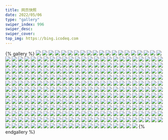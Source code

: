 ```yaml
---
title: 网页快照
date: 2022/05/06 
type: "gallery" 
swiper_index: 996
swiper_desc: 
swiper_cover: 
top_img: https://bing.icodeq.com 
---
```


{% gallery %}
![](https://alist.learnonly.xyz/d/!网页快照/vercel.pighog.repl.co/2023-07-25_21-51-02.png)
![](https://alist.learnonly.xyz/d/!网页快照/vercel.pighog.repl.co/2023-07-24_09-51-09.png)
![](https://alist.learnonly.xyz/d/!网页快照/vercel.pighog.repl.co/2023-07-24_02-03-19.png)
![](https://alist.learnonly.xyz/d/!网页快照/vercel.pighog.repl.co/2023-07-25_02-12-46.png)
![](https://alist.learnonly.xyz/d/!网页快照/vercel.pighog.repl.co/2023-07-24_15-56-41.png)
![](https://alist.learnonly.xyz/d/!网页快照/vercel.pighog.repl.co/2023-07-24_21-56-39.png)
![](https://alist.learnonly.xyz/d/!网页快照/vercel.pighog.repl.co/2023-07-26_03-50-59.png)
![](https://alist.learnonly.xyz/d/!网页快照/vercel.pighog.repl.co/2023-07-24_09-56-35.png)
![](https://alist.learnonly.xyz/d/!网页快照/vercel.pighog.repl.co/2023-07-24_18-51-00.png)
![](https://alist.learnonly.xyz/d/!网页快照/vercel.pighog.repl.co/2023-07-24_06-56-20.png)
![](https://alist.learnonly.xyz/d/!网页快照/vercel.pighog.repl.co/2023-07-24_03-56-17.png)
![](https://alist.learnonly.xyz/d/!网页快照/vercel.pighog.repl.co/2023-07-25_15-56-28.png)
![](https://alist.learnonly.xyz/d/!网页快照/vercel.pighog.repl.co/2023-07-25_21-56-46.png)
![](https://alist.learnonly.xyz/d/!网页快照/vercel.pighog.repl.co/2023-07-26_02-03-31.png)
![](https://alist.learnonly.xyz/d/!网页快照/vercel.pighog.repl.co/2023-07-24_13-05-40.png)
![](https://alist.learnonly.xyz/d/!网页快照/vercel.pighog.repl.co/2023-07-25_18-56-34.png)
![](https://alist.learnonly.xyz/d/!网页快照/vercel.pighog.repl.co/2023-07-24_15-51-11.png)
![](https://alist.learnonly.xyz/d/!网页快照/vercel.pighog.repl.co/2023-07-24_06-51-07.png)
![](https://alist.learnonly.xyz/d/!网页快照/vercel.pighog.repl.co/2023-07-24_03-51-06.png)
![](https://alist.learnonly.xyz/d/!网页快照/vercel.pighog.repl.co/2023-07-25_13-08-58.png)
![](https://alist.learnonly.xyz/d/!网页快照/vercel.pighog.repl.co/2023-07-25_06-56-19.png)
![](https://alist.learnonly.xyz/d/!网页快照/vercel.pighog.repl.co/2023-07-25_09-56-30.png)
![](https://alist.learnonly.xyz/d/!网页快照/vercel.pighog.repl.co/2023-07-25_15-51-33.png)
![](https://alist.learnonly.xyz/d/!网页快照/vercel.pighog.repl.co/2023-07-25_03-56-24.png)
![](https://alist.learnonly.xyz/d/!网页快照/vercel.pighog.repl.co/2023-07-24_18-56-36.png)
![](https://alist.learnonly.xyz/d/!网页快照/time.piged.repl.co/2023-07-24_21-57-07.png)
![](https://alist.learnonly.xyz/d/!网页快照/time.piged.repl.co/2023-07-24_09-57-05.png)
![](https://alist.learnonly.xyz/d/!网页快照/time.piged.repl.co/2023-07-24_06-57-26.png)
![](https://alist.learnonly.xyz/d/!网页快照/time.piged.repl.co/2023-07-24_18-57-05.png)
![](https://alist.learnonly.xyz/d/!网页快照/time.piged.repl.co/2023-07-24_03-56-46.png)
![](https://alist.learnonly.xyz/d/!网页快照/time.piged.repl.co/2023-07-25_21-57-15.png)
![](https://alist.learnonly.xyz/d/!网页快照/time.piged.repl.co/2023-07-25_02-13-34.png)
![](https://alist.learnonly.xyz/d/!网页快照/time.piged.repl.co/2023-07-25_06-56-48.png)
![](https://alist.learnonly.xyz/d/!网页快照/time.piged.repl.co/2023-07-25_18-57-04.png)
![](https://alist.learnonly.xyz/d/!网页快照/time.piged.repl.co/2023-07-25_15-56-56.png)
![](https://alist.learnonly.xyz/d/!网页快照/time.piged.repl.co/2023-07-25_09-57-11.png)
![](https://alist.learnonly.xyz/d/!网页快照/time.piged.repl.co/2023-07-24_02-03-48.png)
![](https://alist.learnonly.xyz/d/!网页快照/time.piged.repl.co/2023-07-25_13-09-47.png)
![](https://alist.learnonly.xyz/d/!网页快照/time.piged.repl.co/2023-07-24_15-57-39.png)
![](https://alist.learnonly.xyz/d/!网页快照/time.piged.repl.co/2023-07-24_13-06-29.png)
![](https://alist.learnonly.xyz/d/!网页快照/time.piged.repl.co/2023-07-26_02-04-19.png)
![](https://alist.learnonly.xyz/d/!网页快照/time.piged.repl.co/2023-07-25_03-57-06.png)
![](https://alist.learnonly.xyz/d/!网页快照/todo.learnonly.repl.co/2023-07-26_03-51-20.png)
![](https://alist.learnonly.xyz/d/!网页快照/todo.learnonly.repl.co/2023-07-24_06-51-28.png)
![](https://alist.learnonly.xyz/d/!网页快照/todo.learnonly.repl.co/2023-07-24_09-51-31.png)
![](https://alist.learnonly.xyz/d/!网页快照/todo.learnonly.repl.co/2023-07-24_03-51-27.png)
![](https://alist.learnonly.xyz/d/!网页快照/todo.learnonly.repl.co/2023-07-24_15-51-32.png)
![](https://alist.learnonly.xyz/d/!网页快照/todo.learnonly.repl.co/2023-07-24_18-51-20.png)
![](https://alist.learnonly.xyz/d/!网页快照/todo.learnonly.repl.co/2023-07-25_21-51-22.png)
![](https://alist.learnonly.xyz/d/!网页快照/todo.learnonly.repl.co/2023-07-25_15-51-55.png)
![](https://alist.learnonly.xyz/d/!网页快照/pighog.vercel.app/2023-07-24_15-50-56.png)
![](https://alist.learnonly.xyz/d/!网页快照/pighog.vercel.app/2023-07-24_21-56-24.png)
![](https://alist.learnonly.xyz/d/!网页快照/pighog.vercel.app/2023-07-25_15-56-14.png)
![](https://alist.learnonly.xyz/d/!网页快照/pighog.vercel.app/2023-07-24_15-56-27.png)
![](https://alist.learnonly.xyz/d/!网页快照/pighog.vercel.app/2023-07-25_09-56-16.png)
![](https://alist.learnonly.xyz/d/!网页快照/pighog.vercel.app/2023-07-25_13-08-44.png)
![](https://alist.learnonly.xyz/d/!网页快照/pighog.vercel.app/2023-07-26_03-50-46.png)
![](https://alist.learnonly.xyz/d/!网页快照/pighog.vercel.app/2023-07-25_15-51-19.png)
![](https://alist.learnonly.xyz/d/!网页快照/pighog.vercel.app/2023-07-24_03-50-52.png)
![](https://alist.learnonly.xyz/d/!网页快照/pighog.vercel.app/2023-07-25_21-50-48.png)
![](https://alist.learnonly.xyz/d/!网页快照/pighog.vercel.app/2023-07-25_21-56-32.png)
![](https://alist.learnonly.xyz/d/!网页快照/pighog.vercel.app/2023-07-24_02-03-05.png)
![](https://alist.learnonly.xyz/d/!网页快照/pighog.vercel.app/2023-07-24_13-05-26.png)
![](https://alist.learnonly.xyz/d/!网页快照/pighog.vercel.app/2023-07-25_03-56-10.png)
![](https://alist.learnonly.xyz/d/!网页快照/pighog.vercel.app/2023-07-24_18-56-22.png)
![](https://alist.learnonly.xyz/d/!网页快照/pighog.vercel.app/2023-07-24_03-56-03.png)
![](https://alist.learnonly.xyz/d/!网页快照/pighog.vercel.app/2023-07-25_02-12-32.png)
![](https://alist.learnonly.xyz/d/!网页快照/pighog.vercel.app/2023-07-24_18-50-46.png)
![](https://alist.learnonly.xyz/d/!网页快照/pighog.vercel.app/2023-07-25_18-56-19.png)
![](https://alist.learnonly.xyz/d/!网页快照/pighog.vercel.app/2023-07-24_06-56-06.png)
![](https://alist.learnonly.xyz/d/!网页快照/pighog.vercel.app/2023-07-25_06-56-06.png)
![](https://alist.learnonly.xyz/d/!网页快照/pighog.vercel.app/2023-07-24_09-50-55.png)
![](https://alist.learnonly.xyz/d/!网页快照/pighog.vercel.app/2023-07-24_09-56-21.png)
![](https://alist.learnonly.xyz/d/!网页快照/pighog.vercel.app/2023-07-24_06-50-53.png)
![](https://alist.learnonly.xyz/d/!网页快照/pighog.vercel.app/2023-07-26_02-03-17.png)
![](https://alist.learnonly.xyz/d/!网页快照/northflank.learnonly.repl.co/2023-07-24_09-51-54.png)
![](https://alist.learnonly.xyz/d/!网页快照/northflank.learnonly.repl.co/2023-07-26_03-51-42.png)
![](https://alist.learnonly.xyz/d/!网页快照/northflank.learnonly.repl.co/2023-07-25_15-52-19.png)
![](https://alist.learnonly.xyz/d/!网页快照/northflank.learnonly.repl.co/2023-07-24_15-51-55.png)
![](https://alist.learnonly.xyz/d/!网页快照/northflank.learnonly.repl.co/2023-07-24_18-52-02.png)
![](https://alist.learnonly.xyz/d/!网页快照/northflank.learnonly.repl.co/2023-07-25_21-52-04.png)
![](https://alist.learnonly.xyz/d/!网页快照/northflank.learnonly.repl.co/2023-07-24_06-51-49.png)
![](https://alist.learnonly.xyz/d/!网页快照/northflank.learnonly.repl.co/2023-07-24_03-51-55.png)
![](https://alist.learnonly.xyz/d/!网页快照/whatnginx.learnonly.repl.co/2023-07-25_13-09-04.png)
![](https://alist.learnonly.xyz/d/!网页快照/whatnginx.learnonly.repl.co/2023-07-24_06-56-27.png)
![](https://alist.learnonly.xyz/d/!网页快照/whatnginx.learnonly.repl.co/2023-07-25_18-56-41.png)
![](https://alist.learnonly.xyz/d/!网页快照/whatnginx.learnonly.repl.co/2023-07-25_09-56-36.png)
![](https://alist.learnonly.xyz/d/!网页快照/whatnginx.learnonly.repl.co/2023-07-25_06-56-26.png)
![](https://alist.learnonly.xyz/d/!网页快照/whatnginx.learnonly.repl.co/2023-07-24_21-56-45.png)
![](https://alist.learnonly.xyz/d/!网页快照/whatnginx.learnonly.repl.co/2023-07-25_03-56-30.png)
![](https://alist.learnonly.xyz/d/!网页快照/whatnginx.learnonly.repl.co/2023-07-24_15-56-47.png)
![](https://alist.learnonly.xyz/d/!网页快照/whatnginx.learnonly.repl.co/2023-07-24_02-03-25.png)
![](https://alist.learnonly.xyz/d/!网页快照/whatnginx.learnonly.repl.co/2023-07-24_13-05-46.png)
![](https://alist.learnonly.xyz/d/!网页快照/whatnginx.learnonly.repl.co/2023-07-25_02-12-53.png)
![](https://alist.learnonly.xyz/d/!网页快照/whatnginx.learnonly.repl.co/2023-07-24_18-56-43.png)
![](https://alist.learnonly.xyz/d/!网页快照/whatnginx.learnonly.repl.co/2023-07-24_03-56-23.png)
![](https://alist.learnonly.xyz/d/!网页快照/whatnginx.learnonly.repl.co/2023-07-25_15-56-35.png)
![](https://alist.learnonly.xyz/d/!网页快照/whatnginx.learnonly.repl.co/2023-07-25_21-56-53.png)
![](https://alist.learnonly.xyz/d/!网页快照/whatnginx.learnonly.repl.co/2023-07-24_09-56-42.png)
![](https://alist.learnonly.xyz/d/!网页快照/whatnginx.learnonly.repl.co/2023-07-26_02-03-38.png)
![](https://alist.learnonly.xyz/d/!网页快照/luckpigeon.repl.co/2023-07-24_15-52-05.png)
![](https://alist.learnonly.xyz/d/!网页快照/luckpigeon.repl.co/2023-07-24_18-52-13.png)
![](https://alist.learnonly.xyz/d/!网页快照/luckpigeon.repl.co/2023-07-24_06-51-59.png)
![](https://alist.learnonly.xyz/d/!网页快照/luckpigeon.repl.co/2023-07-24_03-52-04.png)
![](https://alist.learnonly.xyz/d/!网页快照/luckpigeon.repl.co/2023-07-25_15-52-26.png)
![](https://alist.learnonly.xyz/d/!网页快照/luckpigeon.repl.co/2023-07-25_21-52-16.png)
![](https://alist.learnonly.xyz/d/!网页快照/luckpigeon.repl.co/2023-07-26_03-51-53.png)
![](https://alist.learnonly.xyz/d/!网页快照/luckpigeon.repl.co/2023-07-24_09-52-05.png)
![](https://alist.learnonly.xyz/d/!网页快照/blog.learnonly.xyz/2023-07-24_15-56-18.png)
![](https://alist.learnonly.xyz/d/!网页快照/blog.learnonly.xyz/2023-07-24_09-50-46.png)
![](https://alist.learnonly.xyz/d/!网页快照/blog.learnonly.xyz/2023-07-24_13-05-16.png)
![](https://alist.learnonly.xyz/d/!网页快照/blog.learnonly.xyz/2023-07-24_18-56-12.png)
![](https://alist.learnonly.xyz/d/!网页快照/blog.learnonly.xyz/2023-07-25_13-08-36.png)
![](https://alist.learnonly.xyz/d/!网页快照/blog.learnonly.xyz/2023-07-25_06-55-57.png)
![](https://alist.learnonly.xyz/d/!网页快照/blog.learnonly.xyz/2023-07-25_15-51-10.png)
![](https://alist.learnonly.xyz/d/!网页快照/blog.learnonly.xyz/2023-07-25_15-56-05.png)
![](https://alist.learnonly.xyz/d/!网页快照/blog.learnonly.xyz/2023-07-25_21-56-23.png)
![](https://alist.learnonly.xyz/d/!网页快照/blog.learnonly.xyz/2023-07-24_03-55-54.png)
![](https://alist.learnonly.xyz/d/!网页快照/blog.learnonly.xyz/2023-07-25_21-50-40.png)
![](https://alist.learnonly.xyz/d/!网页快照/blog.learnonly.xyz/2023-07-25_09-56-06.png)
![](https://alist.learnonly.xyz/d/!网页快照/blog.learnonly.xyz/2023-07-24_21-56-15.png)
![](https://alist.learnonly.xyz/d/!网页快照/blog.learnonly.xyz/2023-07-24_15-50-48.png)
![](https://alist.learnonly.xyz/d/!网页快照/blog.learnonly.xyz/2023-07-24_03-50-43.png)
![](https://alist.learnonly.xyz/d/!网页快照/blog.learnonly.xyz/2023-07-24_06-55-57.png)
![](https://alist.learnonly.xyz/d/!网页快照/blog.learnonly.xyz/2023-07-25_18-56-10.png)
![](https://alist.learnonly.xyz/d/!网页快照/blog.learnonly.xyz/2023-07-26_03-50-37.png)
![](https://alist.learnonly.xyz/d/!网页快照/blog.learnonly.xyz/2023-07-25_02-12-23.png)
![](https://alist.learnonly.xyz/d/!网页快照/blog.learnonly.xyz/2023-07-25_03-56-00.png)
![](https://alist.learnonly.xyz/d/!网页快照/blog.learnonly.xyz/2023-07-24_06-50-44.png)
![](https://alist.learnonly.xyz/d/!网页快照/blog.learnonly.xyz/2023-07-24_18-50-37.png)
![](https://alist.learnonly.xyz/d/!网页快照/blog.learnonly.xyz/2023-07-24_02-02-56.png)
![](https://alist.learnonly.xyz/d/!网页快照/blog.learnonly.xyz/2023-07-26_02-03-08.png)
![](https://alist.learnonly.xyz/d/!网页快照/blog.learnonly.xyz/2023-07-24_09-56-12.png)
![](https://alist.learnonly.xyz/d/!网页快照/alist.learnonly.xyz/2023-07-25_21-50-20.png)
![](https://alist.learnonly.xyz/d/!网页快照/alist.learnonly.xyz/2023-07-24_15-50-27.png)
![](https://alist.learnonly.xyz/d/!网页快照/alist.learnonly.xyz/2023-07-24_03-55-34.png)
![](https://alist.learnonly.xyz/d/!网页快照/alist.learnonly.xyz/2023-07-24_03-50-23.png)
![](https://alist.learnonly.xyz/d/!网页快照/alist.learnonly.xyz/2023-07-24_15-55-54.png)
![](https://alist.learnonly.xyz/d/!网页快照/alist.learnonly.xyz/2023-07-25_15-50-48.png)
![](https://alist.learnonly.xyz/d/!网页快照/alist.learnonly.xyz/2023-07-24_09-55-52.png)
![](https://alist.learnonly.xyz/d/!网页快照/alist.learnonly.xyz/2023-07-25_21-56-03.png)
![](https://alist.learnonly.xyz/d/!网页快照/alist.learnonly.xyz/2023-07-25_13-08-11.png)
![](https://alist.learnonly.xyz/d/!网页快照/alist.learnonly.xyz/2023-07-24_18-50-17.png)
![](https://alist.learnonly.xyz/d/!网页快照/alist.learnonly.xyz/2023-07-25_09-55-46.png)
![](https://alist.learnonly.xyz/d/!网页快照/alist.learnonly.xyz/2023-07-25_18-55-50.png)
![](https://alist.learnonly.xyz/d/!网页快照/alist.learnonly.xyz/2023-07-25_02-12-02.png)
![](https://alist.learnonly.xyz/d/!网页快照/alist.learnonly.xyz/2023-07-24_06-50-23.png)
![](https://alist.learnonly.xyz/d/!网页快照/alist.learnonly.xyz/2023-07-24_21-55-54.png)
![](https://alist.learnonly.xyz/d/!网页快照/alist.learnonly.xyz/2023-07-24_13-04-48.png)
![](https://alist.learnonly.xyz/d/!网页快照/alist.learnonly.xyz/2023-07-24_06-55-36.png)
![](https://alist.learnonly.xyz/d/!网页快照/alist.learnonly.xyz/2023-07-26_02-02-46.png)
![](https://alist.learnonly.xyz/d/!网页快照/alist.learnonly.xyz/2023-07-24_02-02-09.png)
![](https://alist.learnonly.xyz/d/!网页快照/alist.learnonly.xyz/2023-07-24_09-50-24.png)
![](https://alist.learnonly.xyz/d/!网页快照/alist.learnonly.xyz/2023-07-26_03-50-15.png)
![](https://alist.learnonly.xyz/d/!网页快照/alist.learnonly.xyz/2023-07-25_06-55-37.png)
![](https://alist.learnonly.xyz/d/!网页快照/alist.learnonly.xyz/2023-07-25_15-55-43.png)
![](https://alist.learnonly.xyz/d/!网页快照/alist.learnonly.xyz/2023-07-25_03-55-38.png)
![](https://alist.learnonly.xyz/d/!网页快照/alist.learnonly.xyz/2023-07-24_18-55-53.png)
![](https://alist.learnonly.xyz/d/!网页快照/uptime.learnonly.repl.co/2023-07-25_06-56-40.png)
![](https://alist.learnonly.xyz/d/!网页快照/uptime.learnonly.repl.co/2023-07-24_09-56-57.png)
![](https://alist.learnonly.xyz/d/!网页快照/uptime.learnonly.repl.co/2023-07-24_18-56-57.png)
![](https://alist.learnonly.xyz/d/!网页快照/uptime.learnonly.repl.co/2023-07-25_18-56-56.png)
![](https://alist.learnonly.xyz/d/!网页快照/uptime.learnonly.repl.co/2023-07-26_02-04-12.png)
![](https://alist.learnonly.xyz/d/!网页快照/uptime.learnonly.repl.co/2023-07-25_03-56-45.png)
![](https://alist.learnonly.xyz/d/!网页快照/uptime.learnonly.repl.co/2023-07-25_09-56-52.png)
![](https://alist.learnonly.xyz/d/!网页快照/uptime.learnonly.repl.co/2023-07-25_13-09-40.png)
![](https://alist.learnonly.xyz/d/!网页快照/uptime.learnonly.repl.co/2023-07-24_09-51-47.png)
![](https://alist.learnonly.xyz/d/!网页快照/uptime.learnonly.repl.co/2023-07-25_21-51-57.png)
![](https://alist.learnonly.xyz/d/!网页快照/uptime.learnonly.repl.co/2023-07-24_15-51-48.png)
![](https://alist.learnonly.xyz/d/!网页快照/uptime.learnonly.repl.co/2023-07-24_03-56-38.png)
![](https://alist.learnonly.xyz/d/!网页快照/uptime.learnonly.repl.co/2023-07-24_21-57-00.png)
![](https://alist.learnonly.xyz/d/!网页快照/uptime.learnonly.repl.co/2023-07-24_02-03-40.png)
![](https://alist.learnonly.xyz/d/!网页快照/uptime.learnonly.repl.co/2023-07-25_15-56-49.png)
![](https://alist.learnonly.xyz/d/!网页快照/uptime.learnonly.repl.co/2023-07-24_06-56-42.png)
![](https://alist.learnonly.xyz/d/!网页快照/uptime.learnonly.repl.co/2023-07-25_15-52-12.png)
![](https://alist.learnonly.xyz/d/!网页快照/uptime.learnonly.repl.co/2023-07-25_21-57-07.png)
![](https://alist.learnonly.xyz/d/!网页快照/uptime.learnonly.repl.co/2023-07-24_03-51-48.png)
![](https://alist.learnonly.xyz/d/!网页快照/uptime.learnonly.repl.co/2023-07-24_06-51-42.png)
![](https://alist.learnonly.xyz/d/!网页快照/uptime.learnonly.repl.co/2023-07-25_02-13-08.png)
![](https://alist.learnonly.xyz/d/!网页快照/uptime.learnonly.repl.co/2023-07-26_03-51-35.png)
![](https://alist.learnonly.xyz/d/!网页快照/uptime.learnonly.repl.co/2023-07-24_15-57-02.png)
![](https://alist.learnonly.xyz/d/!网页快照/uptime.learnonly.repl.co/2023-07-24_13-06-01.png)
![](https://alist.learnonly.xyz/d/!网页快照/uptime.learnonly.repl.co/2023-07-24_18-51-55.png)
![](https://alist.learnonly.xyz/d/!网页快照/news.pigp.repl.co/2023-07-24_09-56-49.png)
![](https://alist.learnonly.xyz/d/!网页快照/news.pigp.repl.co/2023-07-26_02-03-45.png)
![](https://alist.learnonly.xyz/d/!网页快照/news.pigp.repl.co/2023-07-24_15-56-55.png)
![](https://alist.learnonly.xyz/d/!网页快照/news.pigp.repl.co/2023-07-24_21-56-52.png)
![](https://alist.learnonly.xyz/d/!网页快照/news.pigp.repl.co/2023-07-25_09-56-44.png)
![](https://alist.learnonly.xyz/d/!网页快照/news.pigp.repl.co/2023-07-25_15-56-42.png)
![](https://alist.learnonly.xyz/d/!网页快照/news.pigp.repl.co/2023-07-25_21-57-00.png)
![](https://alist.learnonly.xyz/d/!网页快照/news.pigp.repl.co/2023-07-24_06-56-35.png)
![](https://alist.learnonly.xyz/d/!网页快照/news.pigp.repl.co/2023-07-24_03-56-30.png)
![](https://alist.learnonly.xyz/d/!网页快照/news.pigp.repl.co/2023-07-24_02-03-33.png)
![](https://alist.learnonly.xyz/d/!网页快照/news.pigp.repl.co/2023-07-25_13-09-11.png)
![](https://alist.learnonly.xyz/d/!网页快照/news.pigp.repl.co/2023-07-25_03-56-38.png)
![](https://alist.learnonly.xyz/d/!网页快照/news.pigp.repl.co/2023-07-25_18-56-48.png)
![](https://alist.learnonly.xyz/d/!网页快照/news.pigp.repl.co/2023-07-25_02-13-00.png)
![](https://alist.learnonly.xyz/d/!网页快照/news.pigp.repl.co/2023-07-24_13-05-53.png)
![](https://alist.learnonly.xyz/d/!网页快照/news.pigp.repl.co/2023-07-25_06-56-33.png)
![](https://alist.learnonly.xyz/d/!网页快照/news.pigp.repl.co/2023-07-24_18-56-50.png)
![](https://alist.learnonly.xyz/d/!网页快照/read.learnonly.xyz/2023-07-25_21-53-14.png)
![](https://alist.learnonly.xyz/d/!网页快照/read.learnonly.xyz/2023-07-24_21-58-10.png)
![](https://alist.learnonly.xyz/d/!网页快照/read.learnonly.xyz/2023-07-25_18-57-17.png)
![](https://alist.learnonly.xyz/d/!网页快照/read.learnonly.xyz/2023-07-24_18-57-16.png)
![](https://alist.learnonly.xyz/d/!网页快照/read.learnonly.xyz/2023-07-26_02-06-27.png)
![](https://alist.learnonly.xyz/d/!网页快照/read.learnonly.xyz/2023-07-25_15-57-07.png)
![](https://alist.learnonly.xyz/d/!网页快照/read.learnonly.xyz/2023-07-25_15-52-38.png)
![](https://alist.learnonly.xyz/d/!网页快照/read.learnonly.xyz/2023-07-24_03-53-26.png)
![](https://alist.learnonly.xyz/d/!网页快照/read.learnonly.xyz/2023-07-24_18-53-06.png)
![](https://alist.learnonly.xyz/d/!网页快照/read.learnonly.xyz/2023-07-24_15-54-12.png)
![](https://alist.learnonly.xyz/d/!网页快照/read.learnonly.xyz/2023-07-24_09-53-09.png)
![](https://alist.learnonly.xyz/d/!网页快照/read.learnonly.xyz/2023-07-24_15-58-35.png)
![](https://alist.learnonly.xyz/d/!网页快照/read.learnonly.xyz/2023-07-25_03-57-17.png)
![](https://alist.learnonly.xyz/d/!网页快照/read.learnonly.xyz/2023-07-25_21-57-26.png)
![](https://alist.learnonly.xyz/d/!网页快照/read.learnonly.xyz/2023-07-25_02-13-45.png)
![](https://alist.learnonly.xyz/d/!网页快照/read.learnonly.xyz/2023-07-24_06-53-23.png)
![](https://alist.learnonly.xyz/d/!网页快照/read.learnonly.xyz/2023-07-25_13-10-49.png)
![](https://alist.learnonly.xyz/d/!网页快照/read.learnonly.xyz/2023-07-24_13-06-37.png)
![](https://alist.learnonly.xyz/d/!网页快照/read.learnonly.xyz/2023-07-24_03-56-56.png)
![](https://alist.learnonly.xyz/d/!网页快照/read.learnonly.xyz/2023-07-25_06-58-55.png)
![](https://alist.learnonly.xyz/d/!网页快照/read.learnonly.xyz/2023-07-24_09-57-15.png)
![](https://alist.learnonly.xyz/d/!网页快照/read.learnonly.xyz/2023-07-25_09-57-21.png)
![](https://alist.learnonly.xyz/d/!网页快照/read.learnonly.xyz/2023-07-24_06-57-37.png)
![](https://alist.learnonly.xyz/d/!网页快照/read.learnonly.xyz/2023-07-24_02-05-55.png)
![](https://alist.learnonly.xyz/d/!网页快照/read.learnonly.xyz/2023-07-26_03-52-58.png)
![](https://alist.learnonly.xyz/d/!网页快照/edu.xyliu.repl.co/2023-07-26_03-51-28.png)
![](https://alist.learnonly.xyz/d/!网页快照/edu.xyliu.repl.co/2023-07-24_15-51-40.png)
![](https://alist.learnonly.xyz/d/!网页快照/edu.xyliu.repl.co/2023-07-24_03-51-40.png)
![](https://alist.learnonly.xyz/d/!网页快照/edu.xyliu.repl.co/2023-07-24_18-51-27.png)
![](https://alist.learnonly.xyz/d/!网页快照/edu.xyliu.repl.co/2023-07-24_09-51-38.png)
![](https://alist.learnonly.xyz/d/!网页快照/edu.xyliu.repl.co/2023-07-24_06-51-35.png)
![](https://alist.learnonly.xyz/d/!网页快照/edu.xyliu.repl.co/2023-07-25_21-51-30.png)
![](https://alist.learnonly.xyz/d/!网页快照/edu.xyliu.repl.co/2023-07-25_15-52-04.png)
![](https://alist.learnonly.xyz/d/!网页快照/img.pighog.repl.co/2023-07-24_06-56-14.png)
![](https://alist.learnonly.xyz/d/!网页快照/img.pighog.repl.co/2023-07-25_03-56-17.png)
![](https://alist.learnonly.xyz/d/!网页快照/img.pighog.repl.co/2023-07-24_13-05-33.png)
![](https://alist.learnonly.xyz/d/!网页快照/img.pighog.repl.co/2023-07-24_18-50-53.png)
![](https://alist.learnonly.xyz/d/!网页快照/img.pighog.repl.co/2023-07-24_09-56-28.png)
![](https://alist.learnonly.xyz/d/!网页快照/img.pighog.repl.co/2023-07-24_09-51-02.png)
![](https://alist.learnonly.xyz/d/!网页快照/img.pighog.repl.co/2023-07-25_09-56-23.png)
![](https://alist.learnonly.xyz/d/!网页快照/img.pighog.repl.co/2023-07-25_13-08-51.png)
![](https://alist.learnonly.xyz/d/!网页快照/img.pighog.repl.co/2023-07-24_18-56-29.png)
![](https://alist.learnonly.xyz/d/!网页快照/img.pighog.repl.co/2023-07-24_15-51-04.png)
![](https://alist.learnonly.xyz/d/!网页快照/img.pighog.repl.co/2023-07-25_15-51-26.png)
![](https://alist.learnonly.xyz/d/!网页快照/img.pighog.repl.co/2023-07-25_15-56-21.png)
![](https://alist.learnonly.xyz/d/!网页快照/img.pighog.repl.co/2023-07-25_02-12-39.png)
![](https://alist.learnonly.xyz/d/!网页快照/img.pighog.repl.co/2023-07-25_18-56-27.png)
![](https://alist.learnonly.xyz/d/!网页快照/img.pighog.repl.co/2023-07-26_02-03-24.png)
![](https://alist.learnonly.xyz/d/!网页快照/img.pighog.repl.co/2023-07-24_03-50-59.png)
![](https://alist.learnonly.xyz/d/!网页快照/img.pighog.repl.co/2023-07-26_03-50-53.png)
![](https://alist.learnonly.xyz/d/!网页快照/img.pighog.repl.co/2023-07-24_03-56-10.png)
![](https://alist.learnonly.xyz/d/!网页快照/img.pighog.repl.co/2023-07-24_06-51-00.png)
![](https://alist.learnonly.xyz/d/!网页快照/img.pighog.repl.co/2023-07-24_21-56-32.png)
![](https://alist.learnonly.xyz/d/!网页快照/img.pighog.repl.co/2023-07-24_15-56-34.png)
![](https://alist.learnonly.xyz/d/!网页快照/img.pighog.repl.co/2023-07-24_02-03-12.png)
![](https://alist.learnonly.xyz/d/!网页快照/img.pighog.repl.co/2023-07-25_21-56-39.png)
![](https://alist.learnonly.xyz/d/!网页快照/img.pighog.repl.co/2023-07-25_06-56-12.png)
![](https://alist.learnonly.xyz/d/!网页快照/img.pighog.repl.co/2023-07-25_21-50-55.png)
![](https://alist.learnonly.xyz/d/!网页快照/v2north.learnonly.xyz/2023-07-24_06-51-13.png)
![](https://alist.learnonly.xyz/d/!网页快照/v2north.learnonly.xyz/2023-07-25_15-51-40.png)
![](https://alist.learnonly.xyz/d/!网页快照/v2north.learnonly.xyz/2023-07-24_03-51-13.png)
![](https://alist.learnonly.xyz/d/!网页快照/v2north.learnonly.xyz/2023-07-26_03-51-06.png)
![](https://alist.learnonly.xyz/d/!网页快照/v2north.learnonly.xyz/2023-07-24_15-51-18.png)
![](https://alist.learnonly.xyz/d/!网页快照/v2north.learnonly.xyz/2023-07-24_09-51-16.png)
![](https://alist.learnonly.xyz/d/!网页快照/v2north.learnonly.xyz/2023-07-24_18-51-07.png)
![](https://alist.learnonly.xyz/d/!网页快照/v2north.learnonly.xyz/2023-07-25_21-51-09.png)
![](https://alist.learnonly.xyz/d/!网页快照/space.bilibili.com/2023-07-24_09-56-02.png)
![](https://alist.learnonly.xyz/d/!网页快照/space.bilibili.com/2023-07-24_21-56-04.png)
![](https://alist.learnonly.xyz/d/!网页快照/space.bilibili.com/2023-07-26_02-02-54.png)
![](https://alist.learnonly.xyz/d/!网页快照/space.bilibili.com/2023-07-25_02-12-12.png)
![](https://alist.learnonly.xyz/d/!网页快照/space.bilibili.com/2023-07-24_18-56-02.png)
![](https://alist.learnonly.xyz/d/!网页快照/space.bilibili.com/2023-07-25_18-55-59.png)
![](https://alist.learnonly.xyz/d/!网页快照/space.bilibili.com/2023-07-24_02-02-17.png)
![](https://alist.learnonly.xyz/d/!网页快照/space.bilibili.com/2023-07-24_18-50-27.png)
![](https://alist.learnonly.xyz/d/!网页快照/space.bilibili.com/2023-07-24_03-50-32.png)
![](https://alist.learnonly.xyz/d/!网页快照/space.bilibili.com/2023-07-25_06-55-46.png)
![](https://alist.learnonly.xyz/d/!网页快照/space.bilibili.com/2023-07-24_03-55-43.png)
![](https://alist.learnonly.xyz/d/!网页快照/space.bilibili.com/2023-07-25_15-55-53.png)
![](https://alist.learnonly.xyz/d/!网页快照/space.bilibili.com/2023-07-24_09-50-35.png)
![](https://alist.learnonly.xyz/d/!网页快照/space.bilibili.com/2023-07-24_13-04-57.png)
![](https://alist.learnonly.xyz/d/!网页快照/space.bilibili.com/2023-07-24_15-50-37.png)
![](https://alist.learnonly.xyz/d/!网页快照/space.bilibili.com/2023-07-24_06-55-45.png)
![](https://alist.learnonly.xyz/d/!网页快照/space.bilibili.com/2023-07-25_13-08-20.png)
![](https://alist.learnonly.xyz/d/!网页快照/space.bilibili.com/2023-07-25_03-55-48.png)
![](https://alist.learnonly.xyz/d/!网页快照/space.bilibili.com/2023-07-26_03-50-25.png)
![](https://alist.learnonly.xyz/d/!网页快照/space.bilibili.com/2023-07-24_06-50-33.png)
![](https://alist.learnonly.xyz/d/!网页快照/space.bilibili.com/2023-07-25_15-50-58.png)
![](https://alist.learnonly.xyz/d/!网页快照/space.bilibili.com/2023-07-25_21-50-29.png)
![](https://alist.learnonly.xyz/d/!网页快照/space.bilibili.com/2023-07-25_09-55-56.png)
![](https://alist.learnonly.xyz/d/!网页快照/space.bilibili.com/2023-07-24_15-56-04.png)
![](https://alist.learnonly.xyz/d/!网页快照/space.bilibili.com/2023-07-25_21-56-12.png)
![](https://alist.learnonly.xyz/d/!网页快照/docs.learnonly.xyz/2023-07-25_02-15-27.png)
![](https://alist.learnonly.xyz/d/!网页快照/docs.learnonly.xyz/2023-07-24_03-54-11.png)
![](https://alist.learnonly.xyz/d/!网页快照/docs.learnonly.xyz/2023-07-24_18-57-26.png)
![](https://alist.learnonly.xyz/d/!网页快照/docs.learnonly.xyz/2023-07-24_13-06-47.png)
![](https://alist.learnonly.xyz/d/!网页快照/docs.learnonly.xyz/2023-07-24_21-58-22.png)
![](https://alist.learnonly.xyz/d/!网页快照/docs.learnonly.xyz/2023-07-25_13-11-31.png)
![](https://alist.learnonly.xyz/d/!网页快照/docs.learnonly.xyz/2023-07-26_03-53-44.png)
![](https://alist.learnonly.xyz/d/!网页快照/docs.learnonly.xyz/2023-07-25_21-53-25.png)
![](https://alist.learnonly.xyz/d/!网页快照/docs.learnonly.xyz/2023-07-24_15-54-24.png)
![](https://alist.learnonly.xyz/d/!网页快照/docs.learnonly.xyz/2023-07-25_15-57-18.png)
![](https://alist.learnonly.xyz/d/!网页快照/docs.learnonly.xyz/2023-07-25_18-57-27.png)
![](https://alist.learnonly.xyz/d/!网页快照/docs.learnonly.xyz/2023-07-24_09-54-00.png)
![](https://alist.learnonly.xyz/d/!网页快照/docs.learnonly.xyz/2023-07-25_15-53-39.png)
![](https://alist.learnonly.xyz/d/!网页快照/docs.learnonly.xyz/2023-07-24_06-53-38.png)
![](https://alist.learnonly.xyz/d/!网页快照/docs.learnonly.xyz/2023-07-26_02-07-11.png)
![](https://alist.learnonly.xyz/d/!网页快照/docs.learnonly.xyz/2023-07-25_09-59-29.png)
![](https://alist.learnonly.xyz/d/!网页快照/docs.learnonly.xyz/2023-07-24_03-57-06.png)
![](https://alist.learnonly.xyz/d/!网页快照/docs.learnonly.xyz/2023-07-24_18-53-49.png)
![](https://alist.learnonly.xyz/d/!网页快照/docs.learnonly.xyz/2023-07-25_21-57-36.png)
![](https://alist.learnonly.xyz/d/!网页快照/docs.learnonly.xyz/2023-07-24_06-57-47.png)
![](https://alist.learnonly.xyz/d/!网页快照/docs.learnonly.xyz/2023-07-24_09-57-25.png)
![](https://alist.learnonly.xyz/d/!网页快照/docs.learnonly.xyz/2023-07-24_15-58-47.png)
![](https://alist.learnonly.xyz/d/!网页快照/docs.learnonly.xyz/2023-07-25_03-57-28.png)
![](https://alist.learnonly.xyz/d/!网页快照/docs.learnonly.xyz/2023-07-25_06-59-06.png)
![](https://alist.learnonly.xyz/d/!网页快照/docs.learnonly.xyz/2023-07-24_02-06-06.png)
{% endgallery %}
